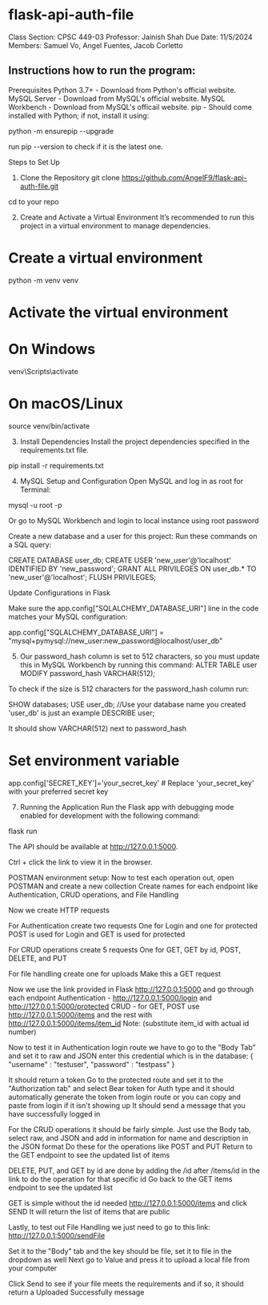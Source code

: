 # flask-api-auth-file

Class Section: CPSC 449-03
Professor: Jainish Shah
Due Date: 11/5/2024
Members: Samuel Vo, Angel Fuentes, Jacob Corletto


Instructions how to run the program:
--------------------------------------

Prerequisites
Python 3.7+ - Download from Python's official website.
MySQL Server - Download from MySQL's official website.
MySQL Workbench - Download from MySQL's officail website.
pip - Should come installed with Python; if not, install it using:

python -m ensurepip --upgrade

run pip --version to check if it is the latest one. 

Steps to Set Up
1. Clone the Repository
git clone https://github.com/AngelF9/flask-api-auth-file.git

cd  to your repo

2. Create and Activate a Virtual Environment
It’s recommended to run this project in a virtual environment to manage dependencies.

# Create a virtual environment
python -m venv venv

# Activate the virtual environment
# On Windows
venv\Scripts\activate

# On macOS/Linux
source venv/bin/activate

3. Install Dependencies
Install the project dependencies specified in the requirements.txt file.

pip install -r requirements.txt

4. MySQL Setup and Configuration
Open MySQL and log in as root for Terminal:

mysql -u root -p

Or go to MySQL Workbench and login to local instance using root password

Create a new database and a user for this project:
Run these commands on a SQL query:

CREATE DATABASE user_db;
CREATE USER 'new_user'@'localhost' IDENTIFIED BY 'new_password';
GRANT ALL PRIVILEGES ON user_db.* TO 'new_user'@'localhost';
FLUSH PRIVILEGES;

Update Configurations in Flask

Make sure the app.config["SQLALCHEMY_DATABASE_URI"] line in the code matches your MySQL configuration:

app.config["SQLALCHEMY_DATABASE_URI"] = "mysql+pymysql://new_user:new_password@localhost/user_db"

5. Our password_hash column is set to 512 characters, so you must update this in MySQL Workbench by running this command: 
ALTER TABLE user MODIFY password_hash VARCHAR(512);

To check if the size is 512 characters for the password_hash column run:

SHOW databases;
USE user_db; //Use your database name you created 'user_db' is just an example
DESCRIBE user;

It should show VARCHAR(512) next to password_hash

# Set environment variable
app.config['SECRET_KEY']='your_secret_key'  # Replace 'your_secret_key' with your preferred secret key

7. Running the Application
Run the Flask app with debugging mode enabled for development with the following command:

flask run

The API should be available at http://127.0.0.1:5000.

Ctrl + click the link to view it in the browser.

POSTMAN environment setup:
Now to test each operation out, open POSTMAN and create a new collection
Create names for each endpoint like Authentication, CRUD operations, and File Handling

Now we create HTTP requests 

For Authentication create two requests
One for Login and one for protected
POST is used for Login and GET is used for protected

For CRUD operations create 5 requests 
One for GET, GET by id, POST, DELETE, and PUT

For file handling create one for uploads
Make this a GET request

Now we use the link provided in Flask http://127.0.0.1:5000 and go through each endpoint
Authentication - http://127.0.0.1:5000/login and http://127.0.0.1:5000/protected
CRUD -  for GET, POST use http://127.0.0.1:5000/items and the rest with http://127.0.0.1:5000/items/item_id 
 Note: (substitute item_id with actual id number)

 Now to test it in Authentication login route we have to go to the "Body Tab" and set it to raw and JSON
 enter this credential which is in the database:
 {
    "username" : "testuser",
    "password" : "testpass"
 }

It should return a token
Go to the protected route and set it to the "Authorization tab" and select Bear token for Auth type 
and it should automatically generate the token from login route or you can copy and paste from login if it isn't showing up
It should send a message that you have successfully logged in

For the CRUD operations it should be fairly simple. 
Just use the Body tab, select raw, and JSON and add in information for name and description in the JSON format
Do these for the operations like POST and PUT
Return to the GET endpoint to see the updated list of items 

DELETE, PUT, and GET by id are done by adding the /id after /items/id in the link to do the operation for that specific id
Go back to the GET items endpoint to see the updated list

GET is simple without the id needed
http://127.0.0.1:5000/items and click SEND
It will return the list of items that are public

Lastly, to test out File Handling we just need to go to this link:
http://127.0.0.1:5000/sendFile

Set it to the "Body" tab and the key should be file, set it to file in the dropdown as well
Next go to Value and press it to upload a local file from your computer

Click Send to see if your file meets the requirements and if so, it should return a Uploaded Successfully message





